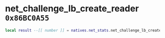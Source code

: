 # net_challenge_lb_create_reader `0x86BC0A55`

```lua
local result --[[ number ]] = natives.net_stats.net_challenge_lb_create_reader(_unk0 --[[ number ]], _unk1 --[[ number ]])
```
